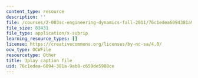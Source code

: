 ```yaml
---
content_type: resource
description: ''
file: /courses/2-003sc-engineering-dynamics-fall-2011/76c1edea6094381a9ab8c659de5988ce_zhk9xLjrmi4.srt
file_size: 83431
file_type: application/x-subrip
learning_resource_types: []
license: https://creativecommons.org/licenses/by-nc-sa/4.0/
ocw_type: OCWFile
resourcetype: Other
title: 3play caption file
uid: 76c1edea-6094-381a-9ab8-c659de5988ce
---
```

